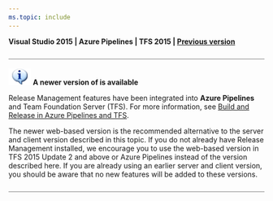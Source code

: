```yaml
---
ms.topic: include
---
```


**Visual Studio 2015 | Azure Pipelines | TFS 2015 | [Previous version](../overview-rm2013.md)**  

![horizontal-line](../media/horizontal-line.png)

![information](../media/info1.png)
**A newer version of is available**

Release Management features have been integrated into **Azure Pipelines** and
Team Foundation Server (TFS).
For more information, see [Build and Release in Azure Pipelines and TFS](../../../overview.md).

The newer web-based version is the recommended alternative 
to the server and client version described in this topic.
If you do not already have Release Management installed, 
we encourage you to use the web-based version in TFS 2015 
Update 2 and above or Azure Pipelines instead 
of the version described here.
If you are already using an earlier server and client 
version, you should be aware that no new features will
be added to these versions.
 
![horizontal-line](../media/horizontal-line.png)

